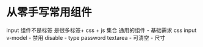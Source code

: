 # 从零手写常用组件
input   组件不是标签 是很多标签+ css + js 集合
    通用的组件
    - 基础需求 css input v-model
    - 禁用 disable
    - type password textarea
    - 可清空
    - 尺寸
    